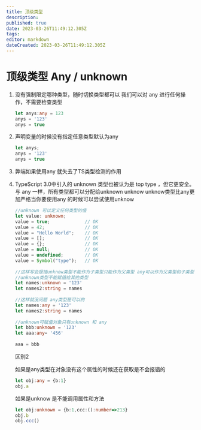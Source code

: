 ```yaml
---
title: 顶级类型
description: 
published: true
date: 2023-03-26T11:49:12.305Z
tags: 
editor: markdown
dateCreated: 2023-03-26T11:49:12.305Z
---
```

# 顶级类型 Any / unknown 

1. 没有强制限定哪种类型，随时切换类型都可以 我们可以对 any 进行任何操作，不需要检查类型
	```ts
	let anys:any = 123
	anys = '123'
	anys = true
	```
2.  声明变量的时候没有指定任意类型默认为any
	```ts
	let anys;
	anys = '123'
	anys = true
	```
3. 弊端如果使用any 就失去了TS类型检测的作用

4. TypeScript 3.0中引入的 unknown 类型也被认为是 top type ，但它更安全。与 any 一样，所有类型都可以分配给unknown
	unknow  unknow类型比any更加严格当你要使用any 的时候可以尝试使用unknow
	```ts
	//unknown 可以定义任何类型的值
	let value: unknown;
	value = true;             // OK
	value = 42;               // OK
	value = "Hello World";    // OK
	value = [];               // OK
	value = {};               // OK
	value = null;             // OK
	value = undefined;        // OK
	value = Symbol("type");   // OK
	 
	//这样写会报错unknow类型不能作为子类型只能作为父类型 any可以作为父类型和子类型
	//unknown类型不能赋值给其他类型
	let names:unknown = '123'
	let names2:string = names
	 
	//这样就没问题 any类型是可以的
	let names:any = '123'
	let names2:string = names   
	 
	//unknown可赋值对象只有unknown 和 any
	let bbb:unknown = '123'
	let aaa:any= '456'
	 
	aaa = bbb
	```

	区别2
	
	如果是any类型在对象没有这个属性的时候还在获取是不会报错的
	```ts
	let obj:any = {b:1}
	obj.a
	```
	如果是unknow 是不能调用属性和方法
	```ts
	let obj:unknown = {b:1,ccc:():number=>213}
	obj.b
	obj.ccc()
	```
	

